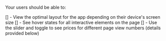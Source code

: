Your users should be able to:

[] - View the optimal layout for the app depending on their device's screen size
[] - See hover states for all interactive elements on the page
[] - Use the slider and toggle to see prices for different page view numbers (details provided below)
